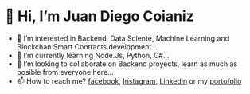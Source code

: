 # 👋 Hi, I’m Juan Diego Coianiz
- 👀 I’m interested in Backend, Data Sciente, Machine Learning and Blockchan Smart Contracts development...
- 🌱 I’m currently learning Node.Js, Python, C#...
- 💞️ I’m looking to collaborate on Backend proyects, learn as much as posible from everyone here...
- 📫 How to reach me? [facebook](https://www.facebook.com/juandiego.coianiz), [Instagram](https://www.instagram.com/diego_coianiz/), [Linkedin](https://www.linkedin.com/in/juan-diego-coianiz-2b4561165/) or my [portofolio](https://juandiegocoianiz.vercel.app/)
